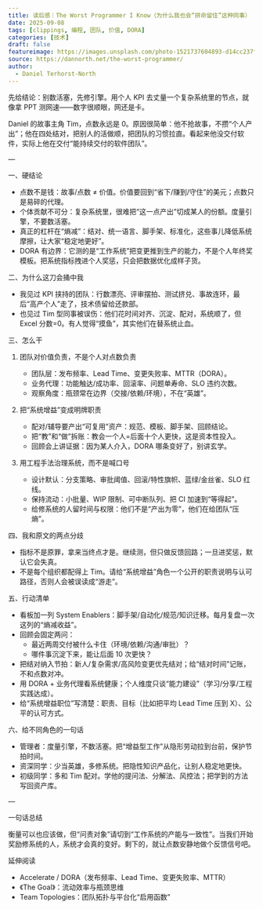 ```yaml
---
title: 读后感｜The Worst Programmer I Know（为什么我也会“拼命留住”这种同事）
date: 2025-09-08
tags: [clippings, 编程, 团队, 价值, DORA]
categories: [技术]
draft: false
featureimage: https://images.unsplash.com/photo-1521737604893-d14cc237f11d?auto=format&fit=crop&w=1600&q=80
source: https://dannorth.net/the-worst-programmer/
author:
  - Daniel Terhorst-North
---
```


先给结论：别数活塞，先修引擎。用个人 KPI 去丈量一个复杂系统里的节点，就像拿 PPT 测网速——数字很顺眼，网还是卡。

Daniel 的故事主角 Tim，点数永远是 0。原因很简单：他不抢故事，不攒“个人产出”；他在四处结对，把别人的活做顺，把团队的习惯拉直。看起来他没交付软件，实际上他在交付“能持续交付的软件团队”。


—

一、硬结论

- 点数不是钱：故事/点数 ≠ 价值。价值要回到“省下/赚到/守住”的美元；点数只是易碎的代理。
- 个体贡献不可分：复杂系统里，很难把“这一点产出”切成某人的份额。度量引擎，不要数活塞。
- 真正的杠杆在“熵减”：结对、统一语言、脚手架、标准化，这些事儿降低系统摩擦，让大家“稳定地更好”。
- DORA 有边界：它测的是“工作系统”把变更推到生产的能力，不是个人年终奖模板。把系统指标拽进个人奖惩，只会把数据优化成样子货。

二、为什么这刀会捅中我

- 我见过 KPI 挟持的团队：行数漂亮、评审摆拍、测试挤兑、事故连环，最后“高产个人”走了，技术债留给还款部。
- 也见过 Tim 型同事被误伤：他们花时间对齐、沉淀、配对，系统顺了，但 Excel 分数=0。有人觉得“摸鱼”，其实他们在替系统止血。

三、怎么干

1) 团队对价值负责，不是个人对点数负责
   - 团队层：发布频率、Lead Time、变更失败率、MTTR（DORA）。
   - 业务代理：功能触达/成功率、回滚率、问题单寿命、SLO 违约次数。
   - 观察角度：瓶颈常在边界（交接/依赖/环境），不在“英雄”。

2) 把“系统增益”变成明牌职责
   - 配对/辅导要产出“可复用”资产：规范、模板、脚手架、回顾结论。
   - 把“教”和“做”拆账：教会一个人=后面十个人更快，这是资本性投入。
   - 回顾会上讲证据：因为某人介入，DORA 哪条变好了，别讲玄学。

3) 用工程手法治理系统，而不是喊口号
   - 设计默认：分支策略、审批阈值、回滚/特性旗帜、蓝绿/金丝雀、SLO 红线。
   - 保持流动：小批量、WIP 限制、可中断队列、把 CI 加速到“等得起”。
   - 给修系统的人留时间与权限：他们不是“产出为零”，他们在给团队“压熵”。

四、我和原文的两点分歧

- 指标不是原罪，拿来当终点才是。继续测，但只做反馈回路；一旦进奖惩，默认它会失真。
- 不是每个组织都配得上 Tim。请给“系统增益”角色一个公开的职责说明与认可路径，否则人会被误读成“游走”。

五、行动清单

- 看板加一列 System Enablers：脚手架/自动化/规范/知识迁移。每月复盘一次这列的“熵减收益”。
- 回顾会固定两问：
  - 最近两周交付被什么卡住（环境/依赖/沟通/审批）？
  - 哪件事沉淀下来，能让后面 10 次更快？
- 把结对纳入节拍：新人/复杂需求/高风险变更优先结对；给“结对时间”记账，不和点数对冲。
- 用 DORA + 业务代理看系统健康；个人维度只谈“能力建设”（学习/分享/工程实践达成）。
- 给“系统增益职位”写清楚：职责、目标（比如把平均 Lead Time 压到 X）、公平的认可方式。

六、给不同角色的一句话

- 管理者：度量引擎，不数活塞。把“增益型工作”从隐形劳动拉到台前，保护节拍时间。
- 资深同学：少当英雄，多修系统。把隐性知识产品化，让别人稳定地更快。
- 初级同学：多和 Tim 配对。学他的提问法、分解法、风控法；把学到的方法写回资产库。

—

一句话总结

衡量可以也应该做，但“问责对象”请切到“工作系统的产能与一致性”。当我们开始奖励修系统的人，系统才会真的变好。剩下的，就让点数安静地做个反馈信号吧。

延伸阅读

- Accelerate / DORA（发布频率、Lead Time、变更失败率、MTTR）
- 《The Goal》：流动效率与瓶颈思维
- Team Topologies：团队拓扑与平台化“启用函数”
